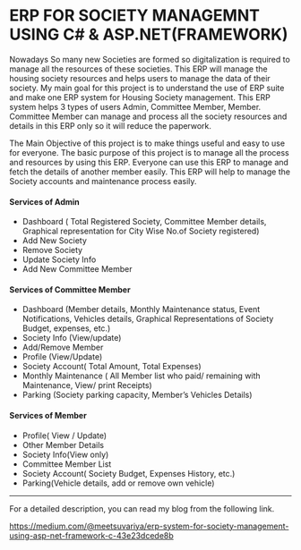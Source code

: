 # ERP FOR SOCIETY MANAGEMNT USING C# & ASP.NET(FRAMEWORK)

Nowadays So many new Societies are formed so digitalization is required to manage all the resources of these societies. This ERP will manage the housing society resources and helps users to manage the data of their society. My main goal for this project is to understand the use of ERP suite and make one ERP system for Housing Society management. This ERP system helps 3 types of users Admin, Committee Member, Member. Committee Member can manage and process all the society resources and details in this ERP only so it will reduce the paperwork.

The Main Objective of this project is to make things useful and easy to use for everyone. The basic purpose of this project is to manage all the process and resources by using this ERP. Everyone can use this ERP to manage and fetch the details of another member easily. This ERP will help to manage the Society accounts and maintenance process easily.

#### Services of Admin
- Dashboard ( Total Registered Society, Committee Member details, Graphical representation for City Wise No.of Society registered)
- Add New Society
- Remove Society
- Update Society Info
- Add New Committee Member

#### Services of Committee Member
- Dashboard (Member details, Monthly Maintenance status, Event Notifications, Vehicles details, Graphical Representations of Society Budget, expenses, etc.)
- Society Info (View/update)
- Add/Remove Member
- Profile (View/Update)
- Society Account( Total Amount, Total Expenses)
- Monthly Maintenance ( All Member list who paid/ remaining with Maintenance, View/ print Receipts)
- Parking (Society parking capacity, Member’s Vehicles Details)

#### Services of Member
- Profile( View / Update)
- Other Member Details
- Society Info(View only)
- Committee Member List
- Society Account( Society Budget, Expenses History, etc.)
- Parking(Vehicle details, add or remove own vehicle)

---------
For a detailed description, you can read my blog from the following link.

https://medium.com/@meetsuvariya/erp-system-for-society-management-using-asp-net-framework-c-43e23dcede8b
